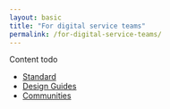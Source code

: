 ```yaml
---
layout: basic
title: "For digital service teams"
permalink: /for-digital-service-teams/
---
```


Content todo

<ul class="list-small">

  <li>
    <a href="/standard/">Standard</a>
  </li>
  <li>
    <a href="/standard/guides/">Design Guides</a>
  </li>
  <li>
    <a href="/for-digital-service-teams/communities">Communities</a>
  </li>

</ul>



